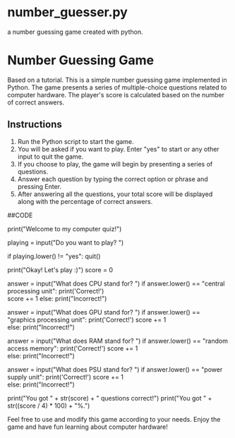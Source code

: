 # number_guesser.py
a number guessing game created with python.

# Number Guessing Game
Based on a tutorial.
This is a simple number guessing game implemented in Python. The game presents a series of multiple-choice questions related to computer hardware. The player's score is calculated based on the number of correct answers.

## Instructions

1. Run the Python script to start the game.
2. You will be asked if you want to play. Enter "yes" to start or any other input to quit the game.
3. If you choose to play, the game will begin by presenting a series of questions.
4. Answer each question by typing the correct option or phrase and pressing Enter.
5. After answering all the questions, your total score will be displayed along with the percentage of correct answers.

##CODE

print("Welcome to my computer quiz!")

playing = input("Do you want to play? ")

if playing.lower() != "yes":
    quit()  
    
print("Okay! Let's play :)")
score = 0

answer = input("What does CPU stand for? ")
if answer.lower() == "central processing unit":
    print('Correct!')  
    score += 1 
else: 
    print("Incorrect!")
    
answer = input("What does GPU stand for? ")
if answer.lower() == "graphics processing unit":
    print('Correct!')
    score += 1   
else: 
    print("Incorrect!")
    
answer = input("What does RAM stand for? ")
if answer.lower() == "random access memory":
    print('Correct!')
    score += 1   
else: 
    print("Incorrect!")
    
answer = input("What does PSU stand for? ")
if answer.lower() == "power supply unit":
    print('Correct!') 
    score += 1  
else: 
    print("Incorrect!")
    
print("You got " + str(score) + " questions correct!")
print("You got " + str((score / 4) * 100) + "%.")


Feel free to use and modify this game according to your needs. Enjoy the game and have fun learning about computer hardware!
